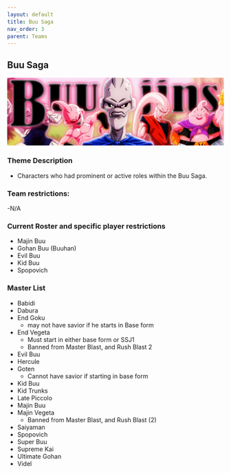 ```yaml
---
layout: default
title: Buu Saga
nav_order: 3
parent: Teams
---
```

## Buu Saga

![](../images/buujins.jpg)

### Theme Description
- Characters who had prominent or active roles within the Buu Saga.

### Team restrictions:
  -N/A

### Current Roster and specific player restrictions

- Majin Buu
- Gohan Buu (Buuhan)
- Evil Buu
- Kid Buu
- Spopovich
  
### Master List
- Babidi
- Dabura
- End Goku
   - may not have savior if he starts in Base form
- End Vegeta
   - Must start in either base form or SSJ1
   - Banned from Master Blast, and Rush Blast 2
- Evil Buu
- Hercule
- Goten
   - Cannot have savior if starting in base form
- Kid Buu
- Kid Trunks
- Late Piccolo
- Majin Buu
- Majin Vegeta
   - Banned from Master Blast, and Rush Blast (2)
- Saiyaman
- Spopovich
- Super Buu 
- Supreme Kai
- Ultimate Gohan
- Videl
